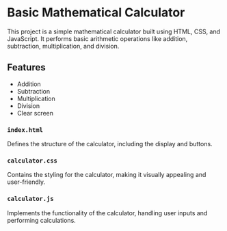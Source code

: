 # Basic Mathematical Calculator

This project is a simple mathematical calculator built using HTML, CSS, and JavaScript. It performs basic arithmetic operations like addition, subtraction, multiplication, and division.

## Features

- Addition
- Subtraction
- Multiplication
- Division
- Clear screen

### `index.html`

Defines the structure of the calculator, including the display and buttons.

### `calculator.css`

Contains the styling for the calculator, making it visually appealing and user-friendly.

### `calculator.js`

Implements the functionality of the calculator, handling user inputs and performing calculations.
